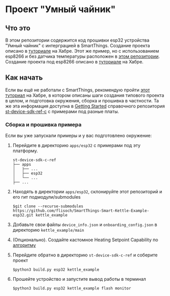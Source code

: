 # Проект "Умный чайник"

## Что это
В этом репозитории содержится код прошивки esp32 устройства "Умный чайник" с интерграцией в SmartThings. Создание проекта описано в [туториале](https://habr.com/ru/post/578426/) на Хабре. Этот же пример, но с использованием esp8266 и без датчика температуры расположен в [этом репозитории](https://github.com/flisoch/SmartThings-Smart-Kettle-Example-ESP8266). Создание проекта под esp8266 описано в [туториале](https://habr.com/ru/company/samsung/blog/573514/) на Хабре. 
## Как начать
Если вы ещё не работали с SmartThings, рекомендую пройти [этот туториал](https://habr.com/ru/company/samsung/blog/489834/) на Хабре, в котором описаны шаги создания типового проекта в целом, и подготовка окружения, сборка и прошивка в частности. Та же эта информация доступна в [Getting Started](https://github.com/SmartThingsCommunity/st-device-sdk-c-ref/blob/master/doc/getting_started.md) справочного репозитория [st-device-sdk-ref-c](https://github.com/SmartThingsCommunity/st-device-sdk-c-ref) с примерами под разные платы.

### Сборка и прошивка примера
Если вы уже запускали примеры и у вас подготовлено окружение:

1. Перейдите в директорию `apps/esp32` c примерами под эту платформу.
    ```
    st-device-sdk-c-ref
    ├── apps
    │   ├── ...
    │   ├── esp32
    │   └── ...
    ├── ...
    ```
2. Находять в директории `apps/esp32`, склонируйте этот репозиторий и его гит подмодули/submodules
 
   `$git clone --recurse-submodules https://github.com/flisoch/SmartThings-Smart-Kettle-Example-esp32.git kettle_example`

3. Добавьте свои файлы `device_info.json` и `onboarding_config.json` в директорию `kettle_example/main`

4. (Опционально). Создайте кастомное Heating Setpoint Capability по [алгоритму](https://github.com/flisoch/SmartThings-Smart-Kettle-Example-esp32/blob/master/custom-capability/README.md)

5. Перейдите обратно в директорию `st-device-sdk-c-ref` и соберите проект
   
   `$python3 build.py esp32 kettle_example`
   
6. Прошейте устройство и запустите вывод работы в терминал
   
   `$python3 build.py esp32 kettle_example flash monitor`
